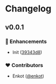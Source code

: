 # Changelog


## v0.0.1


### 🚀 Enhancements

- Init ([39343d8](https://github.com/enkot/nuxt-app-config-plus/commit/39343d8))

### ❤️ Contributors

- Enkot ([@enkot](http://github.com/enkot))
